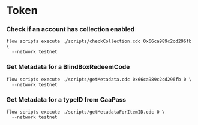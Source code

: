 # Token
### Check if an account has collection enabled
```
flow scripts execute ./scripts/checkCollection.cdc 0x66ca989c2cd296fb \
  --network testnet
```

### Get Metadata for a BlindBoxRedeemCode
```
flow scripts execute ./scripts/getMetadata.cdc 0x66ca989c2cd296fb 0 \
  --network testnet
```

### Get Metadata for a typeID from CaaPass
```
flow scripts execute ./scripts/getMetadataForItemID.cdc 0 \
  --network testnet
```
